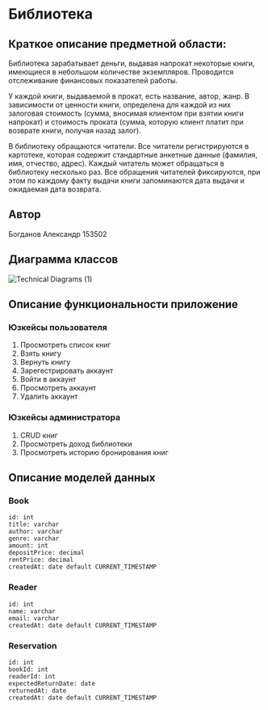 # Библиотека

## Краткое описание предметной области:

Библиотека зарабатывает деньги, выдавая напрокат некоторые книги,
имеющиеся в небольшом количестве экземпляров. Проводится отслеживание финансовых показателей работы.

У каждой книги, выдаваемой в прокат, есть название, автор, жанр.
В зависимости от ценности книги, определена
для каждой из них залоговая стоимость
(сумма, вносимая клиентом при взятии книги напрокат) и стоимость проката
(сумма, которую клиент платит при возврате книги, получая назад залог).

В библиотеку обращаются читатели. Все читатели регистрируются в картотеке,
которая содержит стандартные анкетные данные (фамилия, имя, отчество, адрес).
Каждый читатель может обращаться в библиотеку несколько раз.
Все обращения читателей фиксируются, при этом по каждому факту
выдачи книги запоминаются дата выдачи и ожидаемая дата возврата.

## Автор

Богданов Александр 153502

## Диаграмма классов

![Technical Diagrams (1)](https://user-images.githubusercontent.com/90352952/222985215-9403016d-cdb4-487f-a8f0-ecba803c13a5.jpg)

## Описание функциональности приложение

### Юзкейсы пользователя

1. Просмотреть список книг
2. Взять книгу
3. Вернуть книгу
4. Зарегестрировать аккаунт
5. Войти в аккаунт
6. Просмотреть аккаунт
7. Удалить аккаунт

### Юзкейсы администратора

1. CRUD книг
2. Просмотреть доход библиотеки
3. Просмотреть историю бронирования книг

## Описание моделей данных

### Book

```
id: int
title: varchar
author: varchar
genre: varchar
amount: int
depositPrice: decimal
rentPrice: decimal
createdAt: date default CURRENT_TIMESTAMP
```

### Reader

```
id: int
name: varchar
email: varchar
createdAt: date default CURRENT_TIMESTAMP
```

### Reservation

```
id: int
bookId: int
readerId: int
expectedReturnDate: date
returnedAt: date
createdAt: date default CURRENT_TIMESTAMP
```
